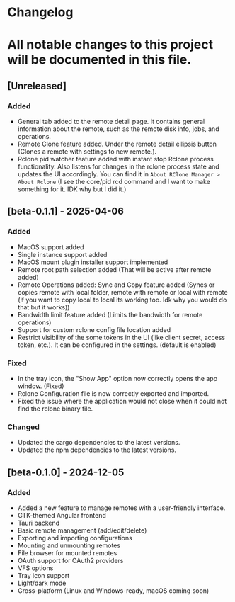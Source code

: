 # Changelog
# All notable changes to this project will be documented in this file.

## [Unreleased]
### Added
- General tab added to the remote detail page. It contains general information about the remote, such as the remote disk info, jobs, and operations.
- Remote Clone feature added. Under the remote detail ellipsis button (Clones a remote with settings to new remote.).
- Rclone pid watcher feature added with instant stop Rclone process functionality. Also listens for changes in the rclone process state and updates the UI accordingly. You can find it in `About RClone Manager > About Rclone`  (I see the core/pid rcd command and I want to make something for it. IDK why but I did it.)


## [beta-0.1.1] - 2025-04-06
### Added
- MacOS support added
- Single instance support added
- MacOS mount plugin installer support implemented
- Remote root path selection added (That will be active after remote added)
- Remote Operations added: Sync and Copy  feature added (Syncs or copies remote with local folder, remote with remote or local with remote (if you want to copy local to local its working too. Idk why you would do that but it works))
- Bandwidth limit feature added (Limits the bandwidth for remote operations)
- Support for custom rclone config file location added
- Restrict visibility of the some tokens in the UI (like client secret, access token, etc.). It can be configured in the settings. (default is enabled)

### Fixed
- In the tray icon, the "Show App" option now correctly opens the app window. (Fixed)
- Rclone Configuration file is now correctly exported and imported.
- Fixed the issue where the application would not close when it could not find the rclone binary file.

### Changed
- Updated the cargo dependencies to the latest versions.
- Updated the npm dependencies to the latest versions.

## [beta-0.1.0] - 2024-12-05
### Added
- Added a new feature to manage remotes with a user-friendly interface.
- GTK-themed Angular frontend
- Tauri backend
- Basic remote management (add/edit/delete)
- Exporting and importing configurations
- Mounting and unmounting remotes
- File browser for mounted remotes
- OAuth support for OAuth2 providers
- VFS options
- Tray icon support
- Light/dark mode
- Cross-platform (Linux and Windows-ready, macOS coming soon)